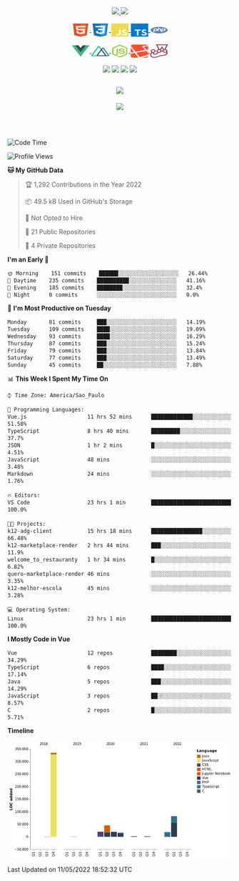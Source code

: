 <div align="center">
  <a href="https://github.com/Rodolfo-Santos">
  <img height="180em" src="https://github-readme-stats.vercel.app/api?username=Rodolfo-Santos&show_icons=true&theme=monokai&include_all_commits=true&count_private=true"/>
  <img height="180em" src="https://github-readme-stats.vercel.app/api/top-langs/?username=Rodolfo-Santos&layout=compact&langs_count=7&theme=monokai"/>
</div>
<br/>

<div align="center">
  <img align="center" alt="HTML" height="30" width="40" src="https://raw.githubusercontent.com/devicons/devicon/master/icons/html5/html5-original.svg">
  <img align="center" alt="CSS" height="30" width="40" src="https://raw.githubusercontent.com/devicons/devicon/master/icons/css3/css3-original.svg">
  <img align="center" alt="JS" height="30" width="40" src="https://raw.githubusercontent.com/devicons/devicon/master/icons/javascript/javascript-plain.svg">
  <img align="center" alt="TS" height="30" width="40" src="https://raw.githubusercontent.com/devicons/devicon/master/icons/typescript/typescript-plain.svg">
  <img align="center" alt="PHP" height="30" width="40" src="https://raw.githubusercontent.com/devicons/devicon/master/icons/php/php-plain.svg">
</div>
  
<br/>
  
<div align="center">
  <img align="center" alt="VueJS" height="30" width="40" src="https://raw.githubusercontent.com/devicons/devicon/master/icons/vuejs/vuejs-original.svg">
  <img align="center" alt="NuxtJS" height="30" width="40" src="https://raw.githubusercontent.com/devicons/devicon/master/icons/nuxtjs/nuxtjs-original.svg">
  <img align="center" alt="NodeJS" height="30" width="40" src="https://raw.githubusercontent.com/devicons/devicon/master/icons/nodejs/nodejs-plain.svg">
  <img align="center" alt="Laravel" height="30" width="40" src="https://raw.githubusercontent.com/devicons/devicon/master/icons/laravel/laravel-plain.svg">
  <img align="center" alt="Blade" height="30" width="40" src="https://raw.githubusercontent.com/devicons/devicon/master/icons/jest/jest-plain.svg">
</div>
  
<br/>
  
<div align="center"> 
  <a href="https://www.instagram.com/rodolfo.d.santos/" target="_blank"><img src="https://img.shields.io/badge/-Instagram-%23E4405F?style=for-the-badge&logo=instagram&logoColor=white" target="_blank"></a>
 <a href="https://discord.gg/7h4QC4MA" target="_blank"><img src="https://img.shields.io/badge/Discord-7289DA?style=for-the-badge&logo=discord&logoColor=white" target="_blank"></a> 
  <a href="mailto:rodolfodossantos29@gmail.com" target="_blank"><img src="https://img.shields.io/badge/-Gmail-%23333?style=for-the-badge&logo=gmail&logoColor=white"></a>
  <a href="https://www.linkedin.com/in/rodolfosantos29/" target="_blank"><img src="https://img.shields.io/badge/-LinkedIn-%230077B5?style=for-the-badge&logo=linkedin&logoColor=white" target="_blank"></a>  
</div>
  
##
 
<div align="center">
   <img height="180em" src="http://github-readme-streak-stats.herokuapp.com?user=rodolfo-santos&theme=monokai&hide_border=true&date_format=M%20j%5B%2C%20Y%5D"/>
</div>
  
<br/>
  
<div align="center">
  <img src="https://activity-graph.herokuapp.com/graph?username=rodolfo-santos&custom_title=Rodolfo%27s%20activity%20graph&theme=monokai&hide_border=true"/>
</div>
  
##
<br/>
  
<!--START_SECTION:waka-->
![Code Time](http://img.shields.io/badge/Code%20Time-0-blue)

![Profile Views](http://img.shields.io/badge/Profile%20Views-4-blue)

**🐱 My GitHub Data** 

> 🏆 1,292 Contributions in the Year 2022
 > 
> 📦 49.5 kB Used in GitHub's Storage 
 > 
> 🚫 Not Opted to Hire
 > 
> 📜 21 Public Repositories 
 > 
> 🔑 4 Private Repositories  
 > 
**I'm an Early 🐤** 

```text
🌞 Morning    151 commits    ██████░░░░░░░░░░░░░░░░░░░   26.44% 
🌆 Daytime    235 commits    ██████████░░░░░░░░░░░░░░░   41.16% 
🌃 Evening    185 commits    ████████░░░░░░░░░░░░░░░░░   32.4% 
🌙 Night      0 commits      ░░░░░░░░░░░░░░░░░░░░░░░░░   0.0%

```
📅 **I'm Most Productive on Tuesday** 

```text
Monday       81 commits     ███░░░░░░░░░░░░░░░░░░░░░░   14.19% 
Tuesday      109 commits    ████░░░░░░░░░░░░░░░░░░░░░   19.09% 
Wednesday    93 commits     ████░░░░░░░░░░░░░░░░░░░░░   16.29% 
Thursday     87 commits     ███░░░░░░░░░░░░░░░░░░░░░░   15.24% 
Friday       79 commits     ███░░░░░░░░░░░░░░░░░░░░░░   13.84% 
Saturday     77 commits     ███░░░░░░░░░░░░░░░░░░░░░░   13.49% 
Sunday       45 commits     ██░░░░░░░░░░░░░░░░░░░░░░░   7.88%

```


📊 **This Week I Spent My Time On** 

```text
⌚︎ Time Zone: America/Sao_Paulo

💬 Programming Languages: 
Vue.js                   11 hrs 52 mins      █████████████░░░░░░░░░░░░   51.58% 
TypeScript               8 hrs 40 mins       █████████░░░░░░░░░░░░░░░░   37.7% 
JSON                     1 hr 2 mins         █░░░░░░░░░░░░░░░░░░░░░░░░   4.51% 
JavaScript               48 mins             ░░░░░░░░░░░░░░░░░░░░░░░░░   3.48% 
Markdown                 24 mins             ░░░░░░░░░░░░░░░░░░░░░░░░░   1.76%

🔥 Editors: 
VS Code                  23 hrs 1 min        █████████████████████████   100.0%

🐱‍💻 Projects: 
k12-adg-client           15 hrs 18 mins      ████████████████░░░░░░░░░   66.48% 
k12-marketplace-render   2 hrs 44 mins       ███░░░░░░░░░░░░░░░░░░░░░░   11.9% 
welcome_to_restauranty   1 hr 34 mins        █░░░░░░░░░░░░░░░░░░░░░░░░   6.82% 
quero-marketplace-render 46 mins             ░░░░░░░░░░░░░░░░░░░░░░░░░   3.35% 
k12-melhor-escola        45 mins             ░░░░░░░░░░░░░░░░░░░░░░░░░   3.28%

💻 Operating System: 
Linux                    23 hrs 1 min        █████████████████████████   100.0%

```

**I Mostly Code in Vue** 

```text
Vue                      12 repos            ████████░░░░░░░░░░░░░░░░░   34.29% 
TypeScript               6 repos             ████░░░░░░░░░░░░░░░░░░░░░   17.14% 
Java                     5 repos             ███░░░░░░░░░░░░░░░░░░░░░░   14.29% 
JavaScript               3 repos             ██░░░░░░░░░░░░░░░░░░░░░░░   8.57% 
C                        2 repos             █░░░░░░░░░░░░░░░░░░░░░░░░   5.71%

```


**Timeline**

![Chart not found](https://raw.githubusercontent.com/rodolfo-santos/rodolfo-santos/main/charts/bar_graph.png) 


 Last Updated on 11/05/2022 18:52:32 UTC
<!--END_SECTION:waka-->     
              
